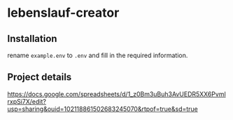 # lebenslauf-creator

## Installation

rename `example.env` to `.env` and fill in the required information.

## Project details

https://docs.google.com/spreadsheets/d/1_z0Bm3uBuh3AvUEDR5XX6PvmlrxpSi7X/edit?usp=sharing&ouid=102118861502683245070&rtpof=true&sd=true
